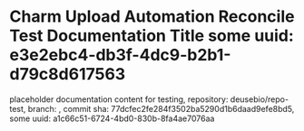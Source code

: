 # Charm Upload Automation Reconcile Test Documentation Title some uuid: e3e2ebc4-db3f-4dc9-b2b1-d79c8d617563
 placeholder documentation content for testing,  repository: deusebio/repo-test,  branch: ,  commit sha: 77dcfec2fe284f3502ba5290d1b6daad9efe8bd5,  some uuid: a1c66c51-6724-4bd0-830b-8fa4ae7076aa